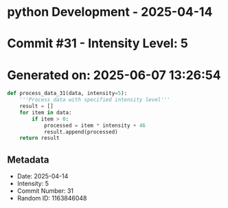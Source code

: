 ﻿# python Development - 2025-04-14
# Commit #31 - Intensity Level: 5
# Generated on: 2025-06-07 13:26:54
```python
def process_data_31(data, intensity=5):
    '''Process data with specified intensity level'''
    result = []
    for item in data:
        if item > 0:
            processed = item * intensity + 46
            result.append(processed)
    return result
```
## Metadata
- Date: 2025-04-14
- Intensity: 5
- Commit Number: 31
- Random ID: 1163846048
